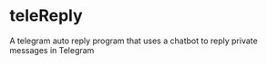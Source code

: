# teleReply
A telegram auto reply program that uses a chatbot to reply private messages in Telegram
